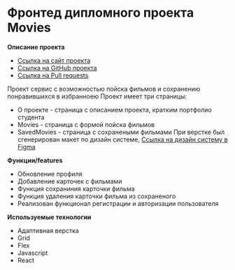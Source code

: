 # Фронтед дипломного проекта Movies

**Описание проекта**
 * [Ссылка на сайт проекта]( https://movies.chart.nomoredomains.sbs/)
 * [Ссылка на GitHub проекта]( https://github.com/alexholm222/movies-explorer-frontend/)
 * [Ссылка на Pull requests]( https://github.com/alexholm222/movies-explorer-frontend/pull/2/) 

Проект сервис с возможностью пойска фильмов и сохранению понравившихся в избранноею
 Проект имеет три страницы:
* О проекте - страница с описанием проекта, кратким портфолио студента 
* Movies - страница с формой пойска фильмов
* SavedMovies - страница с сохранеными фильмами 
При верстке был сгенерирован макет по дизайн системе, [Ссылка на дизайн систему в Figma](https://www.figma.com/file/cASM20ikAsPlTi2doec68Q/Diploma?node-id=344%3A0)

**Функции/features**
* Обновление профиля
* Добавление карточек с фильмами
* Функция сохраниния карточки фильма
* Функция удаления карточки фильма из сохраненого
* Реализован функционал регистрации и авторизации пользователя 

**Используемые технологии**
* Адаптивная верстка
* Grid
* Flex
* Javascript
* React
